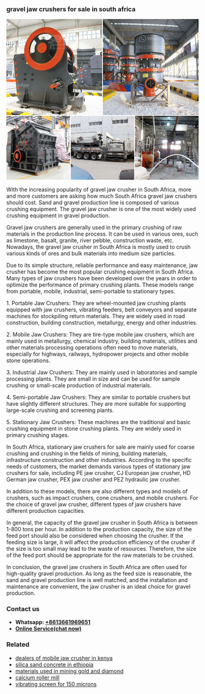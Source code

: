 <h3>gravel jaw crushers for sale in south africa</h3><img src='1702953259.jpg' alt=''><p>With the increasing popularity of gravel jaw crusher in South Africa, more and more customers are asking how much South Africa gravel jaw crushers should cost. Sand and gravel production line is composed of various crushing equipment. The gravel jaw crusher is one of the most widely used crushing equipment in gravel production.</p><p>Gravel jaw crushers are generally used in the primary crushing of raw materials in the production line process. It can be used in various ores, such as limestone, basalt, granite, river pebble, construction waste, etc. Nowadays, the gravel jaw crusher in South Africa is mostly used to crush various kinds of ores and bulk materials into medium size particles.</p><p>Due to its simple structure, reliable performance and easy maintenance, jaw crusher has become the most popular crushing equipment in South Africa. Many types of jaw crushers have been developed over the years in order to optimize the performance of primary crushing plants. These models range from portable, mobile, industrial, semi-portable to stationary types.</p><p>1. Portable Jaw Crushers: They are wheel-mounted jaw crushing plants equipped with jaw crushers, vibrating feeders, belt conveyors and separate machines for stockpiling return materials. They are widely used in road construction, building construction, metallurgy, energy and other industries.</p><p>2. Mobile Jaw Crushers: They are tire-type mobile jaw crushers, which are mainly used in metallurgy, chemical industry, building materials, utilities and other materials processing operations often need to move materials, especially for highways, railways, hydropower projects and other mobile stone operations.</p><p>3. Industrial Jaw Crushers: They are mainly used in laboratories and sample processing plants. They are small in size and can be used for sample crushing or small-scale production of industrial materials.</p><p>4. Semi-portable Jaw Crushers: They are similar to portable crushers but have slightly different structures. They are more suitable for supporting large-scale crushing and screening plants.</p><p>5. Stationary Jaw Crushers: These machines are the traditional and basic crushing equipment in stone crushing plants. They are widely used in primary crushing stages.</p><p>In South Africa, stationary jaw crushers for sale are mainly used for coarse crushing and crushing in the fields of mining, building materials, infrastructure construction and other industries. According to the specific needs of customers, the market demands various types of stationary jaw crushers for sale, including PE jaw crusher, CJ European jaw crusher, HD German jaw crusher, PEX jaw crusher and PEZ hydraulic jaw crusher.</p><p>In addition to these models, there are also different types and models of crushers, such as impact crushers, cone crushers, and mobile crushers. For the choice of gravel jaw crusher, different types of jaw crushers have different production capacities.</p><p>In general, the capacity of the gravel jaw crusher in South Africa is between 1-800 tons per hour. In addition to the production capacity, the size of the feed port should also be considered when choosing the crusher. If the feeding size is large, it will affect the production efficiency of the crusher if the size is too small may lead to the waste of resources. Therefore, the size of the feed port should be appropriate for the raw materials to be crushed.</p><p>In conclusion, the gravel jaw crushers in South Africa are often used for high-quality gravel production. As long as the feed size is reasonable, the sand and gravel production line is well matched, and the installation and maintenance are convenient, the jaw crusher is an ideal choice for gravel production.</p><h3>Contact us</h3><ul><li><strong>Whatsapp:&nbsp;<a href="https://wa.me/8613661969651">+8613661969651</a></strong></li><li><a href="https://swt.shibang-china.com/?git&amp;zhl&amp;gravel jaw crushers for sale in south africa"><strong>Online Service(chat now)</strong></a></li></ul><h3>Related</h3><ul><li><a href='dealers of mobile jaw crusher in kenya.md'>dealers of mobile jaw crusher in kenya</a></li><li><a href='silica sand concrete in ethiopia.md'>silica sand concrete in ethiopia</a></li><li><a href='materials used in mining gold and diamond.md'>materials used in mining gold and diamond</a></li><li><a href='calcium roller mill.md'>calcium roller mill</a></li><li><a href='vibrating screen for 150 microns.md'>vibrating screen for 150 microns</a></li></ul>